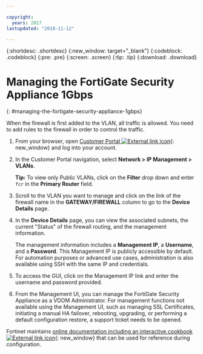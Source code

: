 ```yaml
---

copyright:
  years: 2017
lastupdated: "2018-11-12"

---
```


{:shortdesc: .shortdesc}
{:new_window: target="_blank"}
{:codeblock: .codeblock}
{:pre: .pre}
{:screen: .screen}
{:tip: .tip}
{:download: .download}

# Managing the FortiGate Security Appliance 1Gbps
{: #managing-the-fortigate-security-appliance-1gbps}

When the firewall is first added to the VLAN, all traffic is allowed. You need to add rules to the firewall in order to control the traffic. 

1. From your browser, open [Customer Portal ![External link icon](../../icons/launch-glyph.svg "External link icon")](https://control.softlayer.com/){: new_window} and log into your account.
2. In the Customer Portal navigation, select **Network > IP Management > VLANs**. 

	**Tip:** To view only Public VLANs, click on the **Filter** drop down and enter ``fcr`` in the **Primary Router** field.
3. Scroll to the VLAN you want to manage and click on the link of the firewall name in the **GATEWAY/FIREWALL** column to go to the **Device Details** page.
4. In the **Device Details** page, you can view the associated subnets, the current "Status" of the firewall routing, and the management information. 

	The management information includes a **Management IP**, a **Username**, and a **Password**. This Management IP is publicly accessible by default. For automation purposes or advanced use cases, administration is also available using SSH with the same IP and credentials.
5. To access the GUI, click on the Management IP link and enter the username and password provided. 
6. From the Management UI, you can manage the FortiGate Security Appliance as a VDOM Administrator. For management functions not available using the Management UI, such as managing SSL Certificates, initiating a manual HA failover, rebooting, upgrading, or performing a default configuration restore, a support ticket needs to be opened.

Fortinet maintains [online documentation including an interactive cookbook ![External link icon](../../icons/launch-glyph.svg "External link icon")](http://cookbook.fortinet.com/fortigate/){: new_window} that can be used for reference during configuration.
